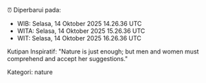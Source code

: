 ⏰ Diperbarui pada:
- WIB: Selasa, 14 Oktober 2025 14.26.36 UTC
- WITA: Selasa, 14 Oktober 2025 15.26.36 UTC
- WIT: Selasa, 14 Oktober 2025 16.26.36 UTC

Kutipan Inspiratif:
"Nature is just enough; but men and women must comprehend and accept her suggestions."


Kategori: nature

